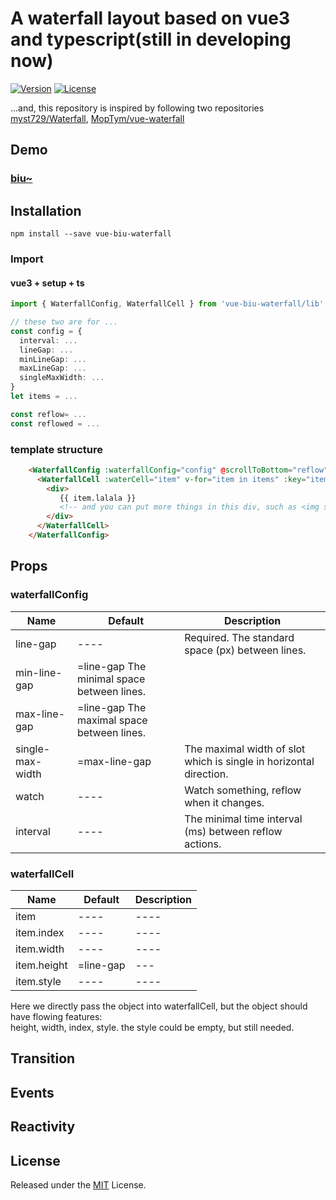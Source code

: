 # A waterfall layout based on vue3 and typescript(still in developing now)

[![Version](https://img.shields.io/npm/v/vue-biu-waterfall)](https://www.npmjs.com/package/vue-biu-waterfall)
[![License](https://img.shields.io/npm/l/vue-biu-waterfall)](LICENSE)

...and, this repository is inspired by following  two repositories [myst729/Waterfall](https://github.com/myst729/Waterfall),  [MopTym/vue-waterfall](https://github.com/MopTym/vue-waterfall)

## Demo

### [biu~](http://biubiubiu.huamurui.me)

## Installation

```shell
npm install --save vue-biu-waterfall
```

### Import

#### vue3 + setup + ts

```ts
import { WaterfallConfig, WaterfallCell } from 'vue-biu-waterfall/lib'

// these two are for ... 
const config = {
  interval: ...
  lineGap: ...
  minLineGap: ...
  maxLineGap: ...
  singleMaxWidth: ...
}
let items = ...

const reflow= ...
const reflowed = ...
```

### template structure

```html
    <WaterfallConfig :waterfallConfig="config" @scrollToBottom="reflow" @allThingDone="reflowed">
      <WaterfallCell :waterCell="item" v-for="item in items" :key="item.index">
        <div>
           {{ item.lalala }} 
           <!-- and you can put more things in this div, such as <img src="item.url">...... -->
        </div>
      </WaterfallCell>
    </WaterfallConfig>

```

## Props

### waterfallConfig

Name | Default | Description
---- | ---- | ----
line-gap | ---- | Required. The standard space (px) between lines.
min-line-gap |=line-gap The minimal space between lines.
max-line-gap| =line-gap The maximal space between lines.
single-max-width| =max-line-gap |The maximal width of slot which is single in horizontal direction.
watch| ----|Watch something, reflow when it changes.
interval|----|The minimal time interval (ms) between reflow actions.

### waterfallCell

Name | Default | Description
---- | ---- | ----
item | ---- | ----
item.index | ---- | ----
item.width | ---- | ----
item.height |=line-gap |---
item.style | ---- | ----

Here we directly pass the object into waterfallCell, but the object should have flowing features:\
height, width, index, style. the style could be empty, but still needed.

## Transition

## Events

## Reactivity

## License

Released under the [MIT](LICENSE) License.

